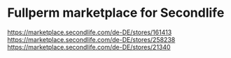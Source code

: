 # Fullperm marketplace for Secondlife

https://marketplace.secondlife.com/de-DE/stores/161413
https://marketplace.secondlife.com/de-DE/stores/258238
https://marketplace.secondlife.com/de-DE/stores/21340
